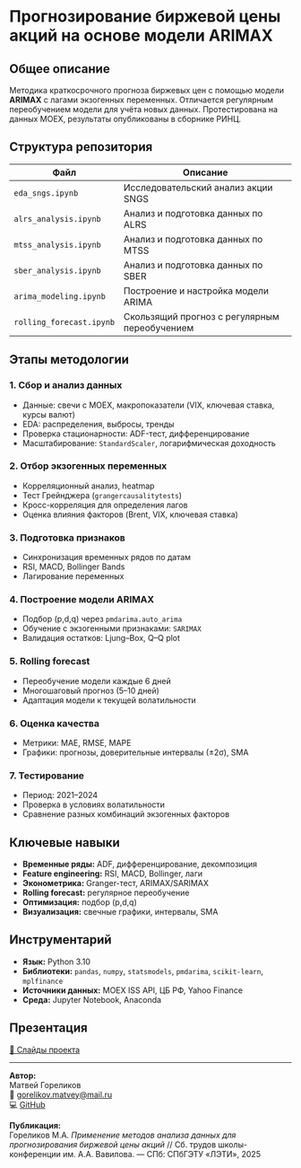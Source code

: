 # Прогнозирование биржевой цены акций на основе модели ARIMAX

## Общее описание
Методика краткосрочного прогноза биржевых цен с помощью модели **ARIMAX** с лагами экзогенных переменных. Отличается регулярным переобучением модели для учёта новых данных. Протестирована на данных MOEX, результаты опубликованы в сборнике РИНЦ.

## Структура репозитория

| Файл                    | Описание                                                    |
|------------------------|-------------------------------------------------------------|
| `eda_sngs.ipynb`       | Исследовательский анализ акции SNGS                         |
| `alrs_analysis.ipynb`  | Анализ и подготовка данных по ALRS                          |
| `mtss_analysis.ipynb`  | Анализ и подготовка данных по MTSS                          |
| `sber_analysis.ipynb`  | Анализ и подготовка данных по SBER                          |
| `arima_modeling.ipynb` | Построение и настройка модели ARIMA                         |
| `rolling_forecast.ipynb` | Скользящий прогноз с регулярным переобучением              |

## Этапы методологии

### 1. Сбор и анализ данных
- Данные: свечи с MOEX, макропоказатели (VIX, ключевая ставка, курсы валют)
- EDA: распределения, выбросы, тренды
- Проверка стационарности: ADF-тест, дифференцирование
- Масштабирование: `StandardScaler`, логарифмическая доходность

### 2. Отбор экзогенных переменных
- Корреляционный анализ, heatmap
- Тест Грейнджера (`grangercausalitytests`)
- Кросс-корреляция для определения лагов
- Оценка влияния факторов (Brent, VIX, ключевая ставка)

### 3. Подготовка признаков
- Синхронизация временных рядов по датам
- RSI, MACD, Bollinger Bands
- Лагирование переменных

### 4. Построение модели ARIMAX
- Подбор (p,d,q) через `pmdarima.auto_arima`
- Обучение с экзогенными признаками: `SARIMAX`
- Валидация остатков: Ljung–Box, Q–Q plot

### 5. Rolling forecast
- Переобучение модели каждые 6 дней
- Многошаговый прогноз (5–10 дней)
- Адаптация модели к текущей волатильности

### 6. Оценка качества
- Метрики: MAE, RMSE, MAPE
- Графики: прогнозы, доверительные интервалы (±2σ), SMA

### 7. Тестирование
- Период: 2021–2024
- Проверка в условиях волатильности
- Сравнение разных комбинаций экзогенных факторов

## Ключевые навыки
- **Временные ряды:** ADF, дифференцирование, декомпозиция
- **Feature engineering:** RSI, MACD, Bollinger, лаги
- **Эконометрика:** Granger-тест, ARIMAX/SARIMAX
- **Rolling forecast:** регулярное переобучение
- **Оптимизация:** подбор (p,d,q)
- **Визуализация:** свечные графики, интервалы, SMA

## Инструментарий
- **Язык:** Python 3.10  
- **Библиотеки:** `pandas`, `numpy`, `statsmodels`, `pmdarima`, `scikit-learn`, `mplfinance`  
- **Источники данных:** MOEX ISS API, ЦБ РФ, Yahoo Finance  
- **Среда:** Jupyter Notebook, Anaconda

## Презентация
[🔗 Слайды проекта](https://disk.yandex.ru/i/0pEmiAwhB-Wpgg)

---

**Автор:**  
Матвей Гореликов  
📧 gorelikov.matvey@mail.ru  
💻 [GitHub](https://github.com/GorelikovMatvey)

**Публикация:**  
Гореликов М.А. *Применение методов анализа данных для прогнозирования биржевой цены акций* // Сб. трудов школы-конференции им. А.А. Вавилова. — СПб: СПбГЭТУ «ЛЭТИ», 2025

